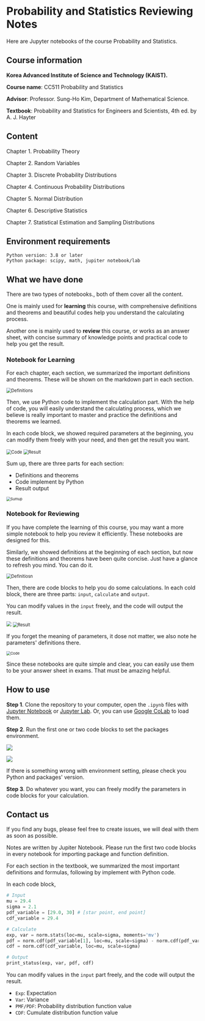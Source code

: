 # Probability and Statistics Reviewing Notes

Here are Jupyter notebooks of the course Probability and Statistics. 

## Course information

**Korea Advanced Institute of Science and Technology (KAIST).** 

**Course name**: CC511 Probability and Statistics

**Advisor**: Professor. Sung-Ho Kim, Department of Mathematical Science.

**Textbook**: Probability and Statistics for Engineers and Scientists, 4th ed. by A. J. Hayter

## Content

Chapter 1. Probability Theory

Chapter 2. Random Variables

Chapter 3. Discrete Probability Distributions

Chapter 4. Continuous Probability Distributions 

Chapter 5. Normal Distribution

Chapter 6. Descriptive Statistics

Chapter 7. Statistical Estimation and Sampling Distributions

## Environment requirements

```
Python version: 3.8 or later
Python package: scipy, math, jupiter notebook/lab
```

## What we have done

There are two types of notebooks., both of them cover all the content.  

One is mainly used for **learning** this course, with comprehensive definitions and theorems and beautiful codes help you understand the calculating process.  

Another one is mainly used to **review** this course, or works as an answer sheet, with concise summary of knowledge points and practical code to help you get the result. 

### Notebook for Learning

For each chapter, each section, we summarized the important definitions and theorems. These will be shown on the markdown part in each section. 

<img src="./imgs/bertu-definitions.PNG" alt="Definitions" style="zoom:80%;" />

Then, we use Python code to implement the calculation part. With the help of code, you will easily understand the calculating process, which we believe is really important to master and practice the definitions and theorems we learned. 

In each code block, we showed required parameters at the beginning, you can modify them freely with your need, and then get the result you want. 

<img src="./imgs/bertu-code.png" alt="Code" style="zoom:80%;" />

<img src="./imgs/bertu-result.png" alt="Result" style="zoom:80%;" />

Sum up, there are three parts for each section: 

- Definitions and theorems
- Code implement by Python 
- Result output

<img src="./imgs/bertu-sumup.png" alt="Sumup" style="zoom: 67%;" />

### Notebook for Reviewing

If you have complete the learning of this course, you may want a more simple notebook to help you review it efficiently. These notebooks are designed for this. 

Similarly, we showed definitions at the beginning of each section, but now these definitions and theorems have been quite concise. Just have a glance to refresh you mind. You can do it. 

<img src="./imgs/chuanbo-definitions.png" alt="Definitiosn" style="zoom:80%;" />

Then, there are code blocks to help you do some calculations. In each cold block, there are three parts: `input`, `calculate` and `output`. 

You can modify values in the `input` freely, and the code will output the result. 

<img src="./imgs/chuanbo-code.png" alt=" " style="zoom:80%;" />

<img src="./imgs/chuanbo-result.png" alt="Result" style="zoom:80%;" />

If you forget the meaning of parameters, it dose not matter, we also note he parameters' definitions there. 

<img src="./imgs/chuanbo-sumup.png" alt="Code" style="zoom: 67%;" />

Since these notebooks are quite simple and clear, you can easily use them to be your answer sheet in exams. That must be amazing helpful.  

## How to use

**Step 1**. Clone the repository to your computer, open the `.ipynb` files with [Jupyter  Notebook](https://jupyter.org/) or [Jupyter Lab](https://jupyter.org/). Or, you can use [Google CoLab](https://colab.research.google.com/) to load them. 

**Step 2**.  Run the first one or two code blocks to set the packages environment. 

![](https://github.com/Probability-Statistics-Jupyter-Notebook/probability-statistics-notebook/blob/master/imgs/chuanbo-head.PNG)

![](https://github.com/Probability-Statistics-Jupyter-Notebook/probability-statistics-notebook/blob/master/imgs/bertu-head.PNG)

If there is something wrong with environment setting, please check you Python and packages' version. 

**Step 3**. Do whatever you want, you can freely modify the parameters in code blocks for your calculation.  

## Contact us 

If you find any bugs, please feel free to create issues, we will deal with them as soon as possible. 

























Notes are written by Jupiter Notebook. Please run the first two code blocks in every notebook for importing package and function definition. 

For each section in the textbook, we summarized the most important definitions and formulas, following by implement with Python code. 

In each code block, 

```python
# Input
mu = 29.4
sigma = 2.1
pdf_variable = [29.0, 30] # [star point, end point]
cdf_variable = 29.4

# Calculate
exp, var = norm.stats(loc=mu, scale=sigma, moments='mv')
pdf = norm.cdf(pdf_variable[1], loc=mu, scale=sigma) - norm.cdf(pdf_variable[0], loc=mu, scale=sigma)
cdf = norm.cdf(cdf_variable, loc=mu, scale=sigma)

# Output
print_status(exp, var, pdf, cdf)
```

You can modify values in the `input` part freely, and the code will output the result. 

- `Exp`: Expectation
- `Var`: Variance
- `PMF/PDF`: Probability distribution function value
- `CDF`: Cumulate distribution function value 